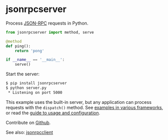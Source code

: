 # jsonrpcserver

Process [JSON-RPC](http://www.jsonrpc.org/) requests in Python.

```python
from jsonrpcserver import method, serve

@method
def ping():
    return 'pong'

if __name__ == '__main__':
    serve()
```

Start the server:

```sh
$ pip install jsonrpcserver
$ python server.py
 * Listening on port 5000
```

This example uses the built-in server, but any application can process
requests with the `dispatch()` method. See [examples in various
frameworks](examples.html), or read the [guide to usage and
configuration](api.html).

Contribute on [Github](https://github.com/bcb/jsonrpcserver).

See also: [jsonrpcclient](https://jsonrpcclient.readthedocs.io/)
